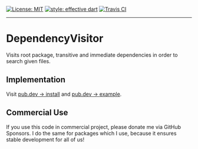 <a href="https://opensource.org/licenses/MIT"><img src="https://img.shields.io/badge/license-MIT-yellow.svg" alt="License: MIT"></a>
<a href="https://github.com/tenhobi/effective_dart"><img src="https://img.shields.io/badge/style-effective_dart-blue.svg" alt="style: effective dart"></a>
<a href="https://travis-ci.org/github/owczaro/dependency_visitor"><img src="https://travis-ci.org/owczaro/dependency_visitor.svg?branch=master" alt="Travis CI"></a>

---


# DependencyVisitor

Visits root package, transitive and immediate dependencies in order to search given files.


## Implementation

Visit [pub.dev -> install](https://pub.dev/packages/dependency_visitor/install) and [pub.dev -> example](https://pub.dev/packages/dependency_visitor/example).


## Commercial Use

If you use this code in commercial project, please donate me via GitHub Sponsors. I do the same for packages which I use, because it ensures stable development for all of us!

